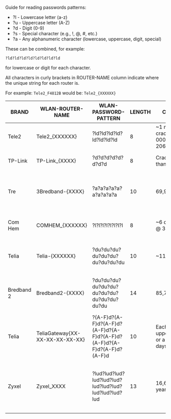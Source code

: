 Guide for reading passwords patterns:
- ?l - Lowercase letter (a-z)
- ?u - Uppercase letter (A-Z)
- ?d - Digit (0-9)
- ?s - Special character (e.g., !, @, #, etc.)
- ?a - Any alphanumeric character (lowercase, uppercase, digit, special)

These can be combined, for example:

```?ld?ld?ld?ld?ld?ld?ld?ld```

for lowercase or digit for each character.

All characters in curly brackets in ROUTER-NAME column
indicate where the unique string for each router is.

For example: ```Tele2_F4812B```
would be:    ```Tele2_{XXXXXX}```

| BRAND | WLAN-ROUTER-NAME | WLAN-PASSWORD-PATTERN | LENGTH | COMMENT | # OF HASHES |
|---|---|---|---|---|---|
| Tele2 | Tele2_{XXXXXX} | ?ld?ld?ld?ld?ld?ld?ld?ld | 8 | ~1 month to crack @ 380 000 HPS (RTX 2060)  | 1 015 599 608 640 |
| TP-Link | TP-Link_{XXXX} | ?d?d?d?d?d?d?d?d | 8 | Cracked in less than 5 minutes | 100 000 000 |
| Tre | 3Bredband-{XXXX} | ?a?a?a?a?a?a?a?a?a?a | 10 | 69,972 years | 839 299 365 868 340 224 |
| Com Hem | COMHEM_{XXXXXX} | ?l?l?l?l?l?l?l?l | 8 | ~6 days to crack @ 380 000 | 208 827 064 576 |
| Telia | Telia-{XXXXXX} | ?du?du?du?du?du?du?du?du?du?du | 10 | ~110 days | 3 656 158 440 062 976 |
| Bredband 2 | Bredband2-{XXXX} | ?du?du?du?du?du?du?du?du?du?du?du?du?du?du | 14 | 85,700 years | 1 028 071 702 528 482 304 |
| Telia | TeliaGateway{XX-XX-XX-XX-XX-XX} | ?(A-F)d?(A-F)d?(A-F)d?(A-F)d?(A-F)d?(A-F)d?(A-F)d?(A-F)d?(A-F)d?(A-F)d | 10 | Each char is uppercase A-F, or a digit, 33.5 days to crack | 1 099 511 627 776 |
| Zyxel | Zyxel_XXXX | ?lud?lud?lud?lud?lud?lud?lud?lud?lud?lud?lud?lud?lud | 13 | 16,691,745,624 years | 200 028 540 000 000 000 000 000 |

